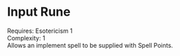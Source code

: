 # Input Rune

Requires: Esotericism 1  
Complexity: 1  
Allows an implement spell to be supplied with Spell Points.